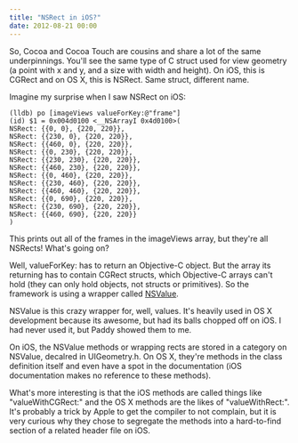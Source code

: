 ```yaml
---
title: "NSRect in iOS?"
date: 2012-08-21 00:00
---
```


<p>So, Cocoa and Cocoa Touch are cousins and share a lot of the same underpinnings. You'll see the same type of C struct used for view geometry (a point with x and y, and a size with width and height). On iOS, this is CGRect and on OS X, this is NSRect. Same struct, different name.</p>

<p>Imagine my surprise when I saw NSRect on iOS:</p>

<pre><code>(lldb) po [imageViews valueForKey:@"frame"]
(id) $1 = 0x004d0100 &lt;__NSArrayI 0x4d0100&gt;(
NSRect: {{0, 0}, {220, 220}},
NSRect: {{230, 0}, {220, 220}},
NSRect: {{460, 0}, {220, 220}},
NSRect: {{0, 230}, {220, 220}},
NSRect: {{230, 230}, {220, 220}},
NSRect: {{460, 230}, {220, 220}},
NSRect: {{0, 460}, {220, 220}},
NSRect: {{230, 460}, {220, 220}},
NSRect: {{460, 460}, {220, 220}},
NSRect: {{0, 690}, {220, 220}},
NSRect: {{230, 690}, {220, 220}},
NSRect: {{460, 690}, {220, 220}}
)
</code></pre>

<p>This prints out all of the frames in the imageViews array, but they're all NSRects! What's going on?</p>

<p>Well, valueForKey: has to return an Objective-C object. But the array its returning has to contain CGRect structs, which Objective-C arrays can't hold (they can only hold objects, not structs or primitives). So the framework is using a wrapper called <a href="https://developer.apple.com/library/ios/#documentation/Cocoa/Reference/Foundation/Classes/nsvalue_Class/Reference/Reference.html" target="_blank">NSValue</a>.</p>

<p>NSValue is this crazy wrapper for, well, values. It's heavily used in OS X development because its awesome, but had its balls chopped off on iOS. I had never used it, but Paddy showed them to me.</p>

<p>On iOS, the NSValue methods or wrapping rects are stored in a category on NSValue, decalred in UIGeometry.h. On OS X, they're methods in the class definition itself and even have a spot in the documentation (iOS documentation makes no reference to these methods).</p>

<p>What's more interesting is that the iOS methods are called things like "valueWithCGRect:" and the OS X methods are the likes of "valueWithRect:". It's probably a trick by Apple to get the compiler to not complain, but it is very curious why they chose to segregate the methods into a hard-to-find section of a related header file on iOS.</p>

<!-- more -->

